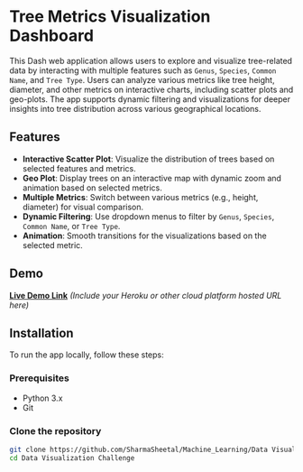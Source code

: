 # Tree Metrics Visualization Dashboard

This Dash web application allows users to explore and visualize tree-related data by interacting with multiple features such as `Genus`, `Species`, `Common Name`, and `Tree Type`. Users can analyze various metrics like tree height, diameter, and other metrics on interactive charts, including scatter plots and geo-plots. The app supports dynamic filtering and visualizations for deeper insights into tree distribution across various geographical locations.

## Features

- **Interactive Scatter Plot**: Visualize the distribution of trees based on selected features and metrics.
- **Geo Plot**: Display trees on an interactive map with dynamic zoom and animation based on selected metrics.
- **Multiple Metrics**: Switch between various metrics (e.g., height, diameter) for visual comparison.
- **Dynamic Filtering**: Use dropdown menus to filter by `Genus`, `Species`, `Common Name`, or `Tree Type`.
- **Animation**: Smooth transitions for the visualizations based on the selected metric.

## Demo

[**Live Demo Link**](#) *(Include your Heroku or other cloud platform hosted URL here)*

## Installation

To run the app locally, follow these steps:

### Prerequisites

- Python 3.x
- Git

### Clone the repository

```bash
git clone https://github.com/SharmaSheetal/Machine_Learning/Data Visualization Challenge.git
cd Data Visualization Challenge
